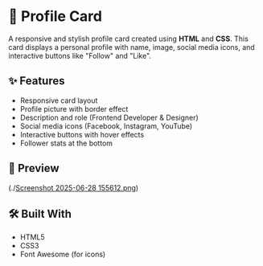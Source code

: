 # 💼 Profile Card

A responsive and stylish profile card created using **HTML** and **CSS**. This card displays a personal profile with name, image, social media icons, and interactive buttons like "Follow" and "Like".

## ✨ Features

- Responsive card layout
- Profile picture with border effect
- Description and role (Frontend Developer & Designer)
- Social media icons (Facebook, Instagram, YouTube)
- Interactive buttons with hover effects
- Follower stats at the bottom

## 📸 Preview

(./[Screenshot 2025-06-28 155612.png](https://github.com/Rehana5-tech/Profile-card/blob/f4d8def0a2ef4901a6e8b7f4379d5e1a5ac2831e/Screenshot%202025-06-28%20155612.png))

## 🛠️ Built With

- HTML5
- CSS3
- Font Awesome (for icons)
